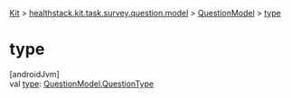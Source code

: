 
[Kit](../../../kit.html) > [healthstack.kit.task.survey.question.model](../index.html) > [QuestionModel](index.html) > [type](type.html)



# type



[androidJvm]\
val [type](type.html): [QuestionModel.QuestionType](-question-type/index.html)





